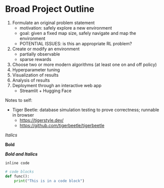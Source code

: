 # Broad Project Outline

1. Formulate an original problem statement
    - motivation: safely explore a new environment
    - goal: given a fixed map size, safely navigate and map the environment
	- POTENTIAL ISSUES: is this an appropriate RL problem?
2. Create or modify an environment
    - partially observable
	- sparse rewards
3. Choose two or more modern algorithms (at least one on and off policy)
4. Hyperparameter tuning
5. Visualization of results
6. Analysis of results
7. Deployment through an interactive web app
    - Streamlit + Hugging Face

Notes to self:
- Tiger Beetle: database simulation testing to prove correctness; runnable in browser
    - https://tigerstyle.dev/
    - https://github.com/tigerbeetle/tigerbeetle

*Italics*

**Bold**

***Bold and Italics***

`inline code`

```python
# code blocks
def func():
	print("This is in a code block")
```
